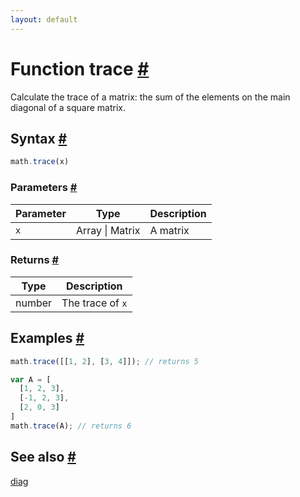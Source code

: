 ```yaml
---
layout: default
---
```


<h1 id="function-trace">Function trace <a href="#function-trace" title="Permalink">#</a></h1>

Calculate the trace of a matrix: the sum of the elements on the main
diagonal of a square matrix.


<h2 id="syntax">Syntax <a href="#syntax" title="Permalink">#</a></h2>

```js
math.trace(x)
```

<h3 id="parameters">Parameters <a href="#parameters" title="Permalink">#</a></h3>

Parameter | Type | Description
--------- | ---- | -----------
`x` | Array &#124; Matrix | A matrix

<h3 id="returns">Returns <a href="#returns" title="Permalink">#</a></h3>

Type | Description
---- | -----------
number | The trace of `x`


<h2 id="examples">Examples <a href="#examples" title="Permalink">#</a></h2>

```js
math.trace([[1, 2], [3, 4]]); // returns 5

var A = [
  [1, 2, 3],
  [-1, 2, 3],
  [2, 0, 3]
]
math.trace(A); // returns 6
```


<h2 id="see-also">See also <a href="#see-also" title="Permalink">#</a></h2>

[diag](diag.html)


<!-- Note: This file is automatically generated from source code comments. Changes made in this file will be overridden. -->
